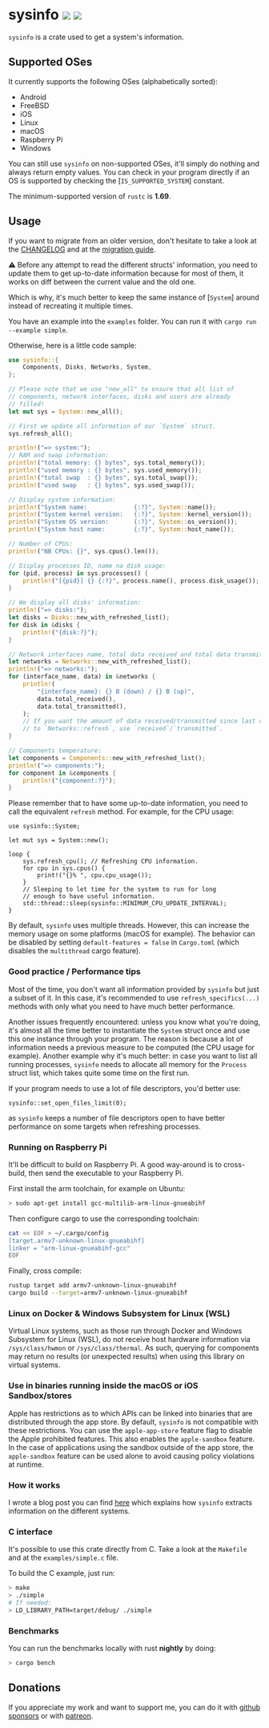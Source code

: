# sysinfo [![][img_crates]][crates] [![][img_doc]][doc]

`sysinfo` is a crate used to get a system's information.

## Supported OSes

It currently supports the following OSes (alphabetically sorted):

 * Android
 * FreeBSD
 * iOS
 * Linux
 * macOS
 * Raspberry Pi
 * Windows

You can still use `sysinfo` on non-supported OSes, it'll simply do nothing and always return
empty values. You can check in your program directly if an OS is supported by checking the
[`IS_SUPPORTED_SYSTEM`] constant.

The minimum-supported version of `rustc` is **1.69**.

## Usage

If you want to migrate from an older version, don't hesitate to take a look at the
[CHANGELOG](https://github.com/GuillaumeGomez/sysinfo/blob/master/CHANGELOG.md) and at the
[migration guide](https://github.com/GuillaumeGomez/sysinfo/blob/master/migration_guide.md).

⚠️ Before any attempt to read the different structs' information, you need to update them to
get up-to-date information because for most of them, it works on diff between the current value
and the old one.

Which is why, it's much better to keep the same instance of [`System`] around instead of
recreating it multiple times.

You have an example into the `examples` folder. You can run it with `cargo run --example simple`.

Otherwise, here is a little code sample:

```rust
use sysinfo::{
    Components, Disks, Networks, System,
};

// Please note that we use "new_all" to ensure that all list of
// components, network interfaces, disks and users are already
// filled!
let mut sys = System::new_all();

// First we update all information of our `System` struct.
sys.refresh_all();

println!("=> system:");
// RAM and swap information:
println!("total memory: {} bytes", sys.total_memory());
println!("used memory : {} bytes", sys.used_memory());
println!("total swap  : {} bytes", sys.total_swap());
println!("used swap   : {} bytes", sys.used_swap());

// Display system information:
println!("System name:             {:?}", System::name());
println!("System kernel version:   {:?}", System::kernel_version());
println!("System OS version:       {:?}", System::os_version());
println!("System host name:        {:?}", System::host_name());

// Number of CPUs:
println!("NB CPUs: {}", sys.cpus().len());

// Display processes ID, name na disk usage:
for (pid, process) in sys.processes() {
    println!("[{pid}] {} {:?}", process.name(), process.disk_usage());
}

// We display all disks' information:
println!("=> disks:");
let disks = Disks::new_with_refreshed_list();
for disk in &disks {
    println!("{disk:?}");
}

// Network interfaces name, total data received and total data transmitted:
let networks = Networks::new_with_refreshed_list();
println!("=> networks:");
for (interface_name, data) in &networks {
    println!(
        "{interface_name}: {} B (down) / {} B (up)",
        data.total_received(),
        data.total_transmitted(),
    );
    // If you want the amount of data received/transmitted since last call
    // to `Networks::refresh`, use `received`/`transmitted`.
}

// Components temperature:
let components = Components::new_with_refreshed_list();
println!("=> components:");
for component in &components {
    println!("{component:?}");
}
```

Please remember that to have some up-to-date information, you need to call the equivalent
`refresh` method. For example, for the CPU usage:

```rust,no_run
use sysinfo::System;

let mut sys = System::new();

loop {
    sys.refresh_cpu(); // Refreshing CPU information.
    for cpu in sys.cpus() {
        print!("{}% ", cpu.cpu_usage());
    }
    // Sleeping to let time for the system to run for long
    // enough to have useful information.
    std::thread::sleep(sysinfo::MINIMUM_CPU_UPDATE_INTERVAL);
}
```

By default, `sysinfo` uses multiple threads. However, this can increase the memory usage on some
platforms (macOS for example). The behavior can be disabled by setting `default-features = false`
in `Cargo.toml` (which disables the `multithread` cargo feature).

### Good practice / Performance tips

Most of the time, you don't want all information provided by `sysinfo` but just a subset of it.
In this case, it's recommended to use `refresh_specifics(...)` methods with only what you need
to have much better performance.

Another issues frequently encountered: unless you know what you're doing, it's almost all the
time better to instantiate the `System` struct once and use this one instance through your
program. The reason is because a lot of information needs a previous measure to be computed
(the CPU usage for example). Another example why it's much better: in case you want to list
all running processes, `sysinfo` needs to allocate all memory for the `Process` struct list,
which takes quite some time on the first run.

If your program needs to use a lot of file descriptors, you'd better use:

```rust,no_run
sysinfo::set_open_files_limit(0);
```

as `sysinfo` keeps a number of file descriptors open to have better performance on some
targets when refreshing processes.

### Running on Raspberry Pi

It'll be difficult to build on Raspberry Pi. A good way-around is to cross-build, then send the
executable to your Raspberry Pi.

First install the arm toolchain, for example on Ubuntu:

```bash
> sudo apt-get install gcc-multilib-arm-linux-gnueabihf
```

Then configure cargo to use the corresponding toolchain:

```bash
cat << EOF > ~/.cargo/config
[target.armv7-unknown-linux-gnueabihf]
linker = "arm-linux-gnueabihf-gcc"
EOF
```

Finally, cross compile:

```bash
rustup target add armv7-unknown-linux-gnueabihf
cargo build --target=armv7-unknown-linux-gnueabihf
```

### Linux on Docker & Windows Subsystem for Linux (WSL)

Virtual Linux systems, such as those run through Docker and Windows Subsystem for Linux (WSL), do
not receive host hardware information via `/sys/class/hwmon` or `/sys/class/thermal`. As such,
querying for components may return no results (or unexpected results) when using this library on
virtual systems.

### Use in binaries running inside the macOS or iOS Sandbox/stores

Apple has restrictions as to which APIs can be linked into binaries that are distributed through the app store.
By default, `sysinfo` is not compatible with these restrictions. You can use the `apple-app-store`
feature flag to disable the Apple prohibited features. This also enables the `apple-sandbox` feature. 
In the case of applications using the sandbox outside of the app store, the `apple-sandbox` feature 
can be used alone to avoid causing policy violations at runtime.

### How it works

I wrote a blog post you can find [here][sysinfo-blog] which explains how `sysinfo` extracts information
on the different systems.

[sysinfo-blog]: https://blog.guillaume-gomez.fr/articles/2021-09-06+sysinfo%3A+how+to+extract+systems%27+information

### C interface

It's possible to use this crate directly from C. Take a look at the `Makefile` and at the
`examples/simple.c` file.

To build the C example, just run:

```bash
> make
> ./simple
# If needed:
> LD_LIBRARY_PATH=target/debug/ ./simple
```

### Benchmarks

You can run the benchmarks locally with rust **nightly** by doing:

```bash
> cargo bench
```

## Donations

If you appreciate my work and want to support me, you can do it with
[github sponsors](https://github.com/sponsors/GuillaumeGomez) or with
[patreon](https://www.patreon.com/GuillaumeGomez).

[img_crates]: https://img.shields.io/crates/v/sysinfo.svg
[img_doc]: https://img.shields.io/badge/rust-documentation-blue.svg

[crates]: https://crates.io/crates/sysinfo
[doc]: https://docs.rs/sysinfo/

